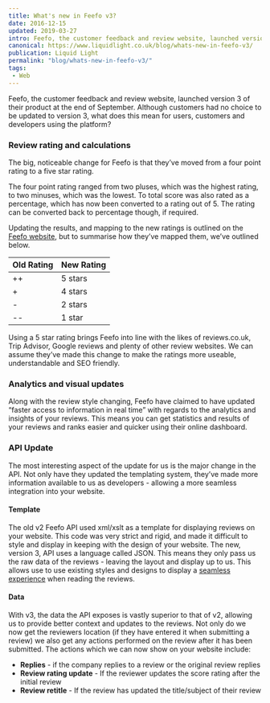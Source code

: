 ```yaml
---
title: What's new in Feefo v3?
date: 2016-12-15
updated: 2019-03-27
intro: Feefo, the customer feedback and review website, launched version 3 of their product at the end of September. Although customers had no choice to be updated to version 3, what does this ...
canonical: https://www.liquidlight.co.uk/blog/whats-new-in-feefo-v3/
publication: Liquid Light
permalink: "blog/whats-new-in-feefo-v3/"
tags:
 - Web
---
```


Feefo, the customer feedback and review website, launched version 3 of their product at the end of September. Although customers had no choice to be updated to version 3, what does this mean for users, customers and developers using the platform? 

### Review rating and calculations

The big, noticeable change for Feefo is that they’ve moved from a four point rating to a five star rating.

The four point rating ranged from two pluses, which was the highest rating, to two minuses, which was the lowest. To total score was also rated as a percentage, which has now been converted to a rating out of 5. The rating can be converted back to percentage though, if required.

Updating the results, and mapping to the new ratings is outlined on the [Feefo website](https://support.feefo.com/support/solutions/articles/8000042936-mapping-four-point-scores-to-a-five-star-rating-), but to summarise how they’ve mapped them, we’ve outlined below.

| Old Rating | New Rating |
|---|---|
| ++ | 5 stars |
| + | 4 stars |
| - | 2 stars |
| -- | 1 star |

Using a 5 star rating brings Feefo into line with the likes of reviews.co.uk, Trip Advisor, Google reviews and plenty of other review websites. We can assume they’ve made this change to make the ratings more useable, understandable and SEO friendly.

### Analytics and visual updates

Along with the review style changing, Feefo have claimed to have updated “faster access to information in real time” with regards to the analytics and insights of your reviews. This means you can get statistics and results of your reviews and ranks easier and quicker using their online dashboard.

### API Update

The most interesting aspect of the update for us is the major change in the API. Not only have they updated the templating system, they’ve made more information available to us as developers - allowing a more seamless integration into your website.

#### Template

The old v2 Feefo API used xml/xslt as a template for displaying reviews on your website. This code was very strict and rigid, and made it difficult to style and display in keeping with the design of your website. The new, version 3, API uses a language called JSON. This means they only pass us the raw data of the reviews - leaving the layout and display up to us. This allows use to use existing styles and designs to display a [seamless experience](http://www.sjahealthinsurance.com/about/testimonials/feefo-testimonials/) when reading the reviews.

#### Data

With v3, the data the API exposes is vastly superior to that of v2, allowing us to provide better context and updates to the reviews. Not only do we now get the reviewers location (if they have entered it when submitting a review) we also get any actions performed on the review after it has been submitted. The actions which we can now show on your website include:

- **Replies** - if the company replies to a review or the original review replies
- **Review rating update** - If the reviewer updates the score rating after the initial review
- **Review retitle** - If the review has updated the title/subject of their review
